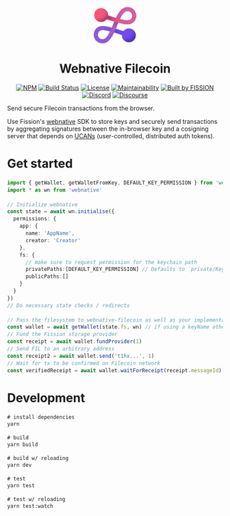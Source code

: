 <div align="center">
  <img src="https://github.com/fission-codes/kit/blob/main/images/logo-icon-coloured.png?raw=true" width="100" />

  <h1>Webnative Filecoin</h1>

  [![NPM](https://img.shields.io/npm/v/webnative)](https://www.npmjs.com/package/webnative-filecoin)
  [![Build Status](https://travis-ci.org/fission-suite/webnative-fielcoin.svg?branch=master)](https://travis-ci.org/fission-suite/webnative-filecoin)
  [![License](https://img.shields.io/badge/License-Apache%202.0-blue.svg)](https://github.com/fission-suite/blob/master/LICENSE)
  [![Maintainability](https://api.codeclimate.com/v1/badges/b06e29f811583d24009a/maintainability)](https://codeclimate.com/github/fission-suite/webnative-filecoin/maintainability)
  [![Built by FISSION](https://img.shields.io/badge/⌘-Built_by_FISSION-purple.svg)](https://fission.codes)
  [![Discord](https://img.shields.io/discord/478735028319158273.svg)](https://discord.gg/zAQBDEq)
  [![Discourse](https://img.shields.io/discourse/https/talk.fission.codes/topics)](https://talk.fission.codes)
</div>


Send secure Filecoin transactions from the browser.

Use Fission's [webnative](https://github.com/fission-suite/webnative) SDK to store keys and securely send transactions by aggregating signatures between the in-browser key and a cosigning server that depends on [UCANs](https://blog.fission.codes/auth-without-backend/) (user-controlled, distributed auth tokens).

# Get started
```ts
import { getWallet, getWalletFromKey, DEFAULT_KEY_PERMISSION } from 'webnative-filecoin'
import * as wn from 'webnative'

// Initialize webnative
const state = await wn.initialise({
  permissions: {
    app: {
      name: 'AppName',
      creator: 'Creator'
    },
    fs: {
      // make sure to request permission for the keychain path
      privatePaths:[DEFAULT_KEY_PERMISSION] // Defaults to `private/Keychain/fil-cosigner`
      publicPaths:[]
    }
  }
})
// Do necessary state checks / redirects

// Pass the filesystem to webnative-filecoin as well as your implementation of wn
const wallet = await getWallet(state.fs, wn) // if using a keyName other than the default, pass that as a third param
// Fund the Fission storage provider
const receipt = await wallet.fundProvider(1)
// Send FIL to an arbitrary address
const receipt2 = await wallet.send('t1hx...', 1)
// Wait for tx to be confirmed on Filecoin network
const verifiedReceipt = await wallet.waitForReceipt(receipt.messageId)
```

# Development
```shell
# install dependencies
yarn

# build
yarn build

# build w/ reloading
yarn dev

# test
yarn test

# test w/ reloading
yarn test:watch
```
